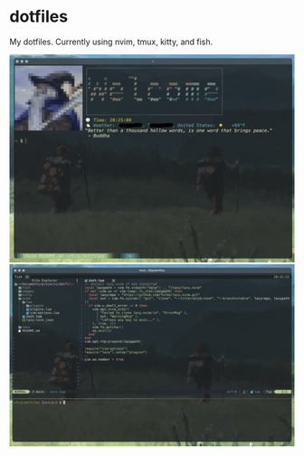 # dotfiles
My dotfiles. Currently using nvim, tmux, kitty, and fish. 

![shell](/images/fish.jpg)
![setup](/images/setup1.jpg)


